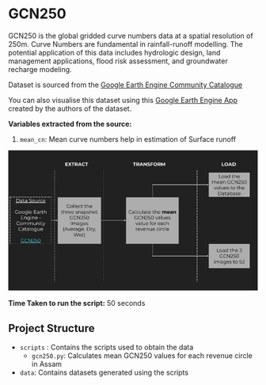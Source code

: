 # GCN250
GCN250 is the global gridded curve numbers data at a spatial resolution of 250m. Curve Numbers are fundamental in rainfall-runoff modelling. The potential application of this data includes hydrologic design, land management applications, flood risk assessment, and groundwater recharge modeling. 

Dataset is sourced from the [Google Earth Engine Community Catalogue](https://gee-community-catalog.org/projects/gcn250/)

You can also visualise this dataset using this [Google Earth Engine App](https://jaafarhadi.users.earthengine.app/view/hydrologic-curve-number) created by the authors of the dataset.


**Variables extracted from the source:** 

1. `mean_cn`: Mean curve numbers help in estimation of Surface runoff

![Alt text](<docs/IDS-DRR ETL GCN250.jpg>)

**Time Taken to run the script:** 
50 seconds

## Project Structure
- `scripts` : Contains the scripts used to obtain the data
    - `gcn250.py`: Calculates mean GCN250 values for each revenue circle in Assam
- `data`: Contains datasets generated using the scripts

